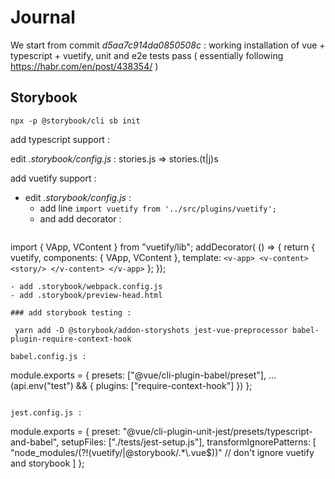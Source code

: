 # Journal

We start from commit _d5aa7c914da0850508c_ : working installation of vue + typescript + vuetify, unit and e2e tests pass ( essentially following https://habr.com/en/post/438354/ )

## Storybook

```
npx -p @storybook/cli sb init
```

add typescript support : 

edit _.storybook/config.js_ : stories.js => stories.(t|j)s

add vuetify support : 

- edit _.storybook/config.js_ : 
  - add line `import vuetify from '../src/plugins/vuetify';`
  - and add decorator : 
   ```
import { VApp, VContent } from "vuetify/lib";
addDecorator( () => {
  return {
    vuetify,
    components: { VApp, VContent },
    template: `
      <v-app>
          <v-content>
            <story/>
          </v-content>
      </v-app>
    `
  };
});
   ```
- add .storybook/webpack.config.js
- add .storybook/preview-head.html

### add storybook testing :

    yarn add -D @storybook/addon-storyshots jest-vue-preprocessor babel-plugin-require-context-hook

babel.config.js : 
```
module.exports = {
  presets: ["@vue/cli-plugin-babel/preset"],
  ...(api.env("test") && { plugins: ["require-context-hook"] })
};
```

jest.config.js : 
```
module.exports = {
  preset: "@vue/cli-plugin-unit-jest/presets/typescript-and-babel",
  setupFiles: ["./tests/jest-setup.js"],
  transformIgnorePatterns: [
    "node_modules/(?!(vuetify/|@storybook/.*\\.vue$))" // don't ignore vuetify and storybook
  ]
};
```
